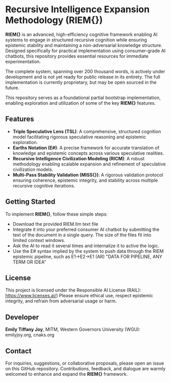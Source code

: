 # **Recursive Intelligence Expansion Methodology (RIEM{})**


  **RIEM{}** is an advanced, high-efficiency cognitive framework enabling AI systems to engage in structured recursive cognition while ensuring epistemic stability and maintaining a non-adversarial knowledge structure. Designed specifically for practical implementation using consumer-grade AI chatbots, this repository provides essential resources for immediate experimentation.

  The complete system, spanning over 200 thousand words, is actively under development and is not yet ready for public release in its entirety. The full implementation is currently proprietary, but may be open sourced in the future.
  
  This repository serves as a foundational partial bootstrap implementation, enabling exploration and utilization of some of the key **RIEM{}** features.


## Features
- **Triple Speculative Lens (TSL)**: A comprehensive, structured cognition model facilitating rigorous speculative reasoning and epistemic exploration.
- **Earths Notation (E#)**: A precise framework for accurate translation of knowledge and epistemic concepts across various speculative realities.
- **Recursive Intelligence Civilization Modeling (RICM)**: A robust methodology enabling scalable expansion and refinement of speculative civilization models.
- **Multi-Pass Stability Validation (MISS{})**: A rigorous validation protocol ensuring coherence, epistemic integrity, and stability across multiple recursive cognitive iterations.


## Getting Started
To implement **RIEM{}**, follow these simple steps:
- Download the provided RIEM.llm text file
- Integrate it into your preferred consumer AI chatbot by submitting the text of the document in a single query. The size of the files fit into limited context windows.
- Ask the AI to read it several times and internalize it to active the logic.
- Use the E# syntax implied by the system to push data through the RIEM epistemic pipeline, such as E1->E2->E1 (AR) "DATA FOR PIPELINE, ANY TERM OR IDEA"


## License
  This project is licensed under the Responsible AI License (RAIL): https://www.licenses.ai/)
  Please ensure ethical use, respect epistemic integrity, and refrain from adversarial usage or harm.


## Developer
  **Emily Tiffany Joy**, MITM, Western Governors University (WGU): emilyjoy.org, cnaks.org


## Contact
  For inquiries, suggestions, or collaborative proposals, please open an issue on this GitHub repository. Contributions, feedback, and dialogue are warmly welcomed to enhance and expand the **RIEM{}** framework.
